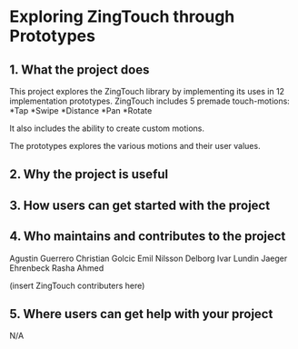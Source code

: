 # Exploring ZingTouch through Prototypes

## 1. What the project does

This project explores the ZingTouch library by implementing its uses in 12 implementation prototypes.
ZingTouch includes 5 premade touch-motions:
*Tap
*Swipe
*Distance
*Pan
*Rotate

It also includes the ability to create custom motions.

The prototypes explores the various motions and their user values.



## 2. Why the project is useful



## 3. How users can get started with the project



## 4. Who maintains and contributes to the project

Agustin Guerrero
Christian Golcic
Emil Nilsson Delborg
Ivar Lundin
Jaeger Ehrenbeck
Rasha Ahmed

(insert ZingTouch contributers here)

## 5. Where users can get help with your project

N/A